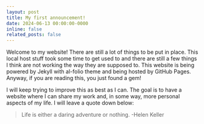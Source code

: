 ```yaml
---
layout: post
title: My first announcement!
date: 2024-06-13 00:00:00-0000
inline: false
related_posts: false
---
```


Welcome to my website! There are still a lot of things to be put in place. This local host stuff took some time to get used to and there are still a few things I think are not working the way they are supposed to. This website is being powered by Jekyll with al-folio theme and being hosted by GitHub Pages. Anyway, if you are reading this, you just found a gem!

I will keep trying to improve this as best as I can. The goal is to have a website where I can share my work and, in some way, more personal aspects of my life. I will leave a quote down below:

> Life is either a daring adventure or nothing.
> -Helen Keller
